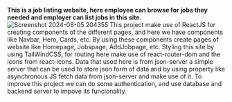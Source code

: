 **This is a job listing website, here employee can browse for jobs they needed and employer can list jobs in this site.**
![Screenshot 2024-08-05 204355](https://github.com/user-attachments/assets/3617e436-4277-4388-bdbf-22564f9f1dbe)
This project make use of ReactJS for creating components of the different pages, and here we have components like Navbar, Hero, Cards, etc. By using these components create pages of website like Homepage, Jobspage, AddJobpage, etc.
Styling this site by using TailWindCSS, for routing here make use of react-router-dom and the icons from react-icons.
Data that used here is from json-server a simple server that can be used to store json form of data and by using property like asynchronous JS fetch data from json-server and make use of it.
To improve this project we can do some authentication, and use database and backend server to impove its funcionality.

